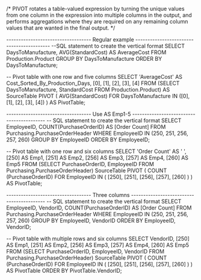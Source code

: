 /* PIVOT rotates a table-valued expression by turning the unique values 
   from one column in the expression into multiple columns in the output, 
   and performs aggregations where they are required on any remaining column values 
   that are wanted in the final output. */
   
----------------------------------- Regular example ------------------------------------------
--SQL statement to create the vertical format 
SELECT DaysToManufacture, AVG(StandardCost) AS AverageCost 
FROM Production.Product
GROUP BY DaysToManufacture
ORDER BY DaysToManufacture;

-- Pivot table with one row and five columns
SELECT 'AverageCost' AS Cost_Sorted_By_Production_Days, 
[0], [1], [2], [3], [4]
FROM
(SELECT DaysToManufacture, StandardCost 
    FROM Production.Product) AS SourceTable
PIVOT
(
AVG(StandardCost)
FOR DaysToManufacture IN ([0], [1], [2], [3], [4])
) AS PivotTable;

----------------------------------- Use AS Emp1-5 ------------------------------------------
-- SQL statement to create the vertical format
SELECT EmployeeID, COUNT(PurchaseOrderID) AS [Order Count]
FROM Purchasing.PurchaseOrderHeader
WHERE EmployeeID IN (250, 251, 256, 257, 260)
GROUP BY EmployeeID
ORDER BY EmployeeID;

-- Pivot table with one row and six columns
SELECT 'Order Count' AS ' ', [250] AS Emp1, [251] AS Emp2, [256] AS Emp3, [257] AS Emp4, [260] AS Emp5
FROM 
(SELECT PurchaseOrderID, EmployeeID
FROM Purchasing.PurchaseOrderHeader) SourceTable
PIVOT
(
COUNT (PurchaseOrderID)
FOR EmployeeID IN
( [250], [251], [256], [257], [260] )
) AS PivotTable;


----------------------------------- Three columns ------------------------------------------
-- SQL statement to create the vertical format
SELECT EmployeeID, VendorID, COUNT(PurchaseOrderID) AS [Order Count]
FROM Purchasing.PurchaseOrderHeader
WHERE EmployeeID IN (250, 251, 256, 257, 260)
GROUP BY EmployeeID, VendorID
ORDER BY EmployeeID, VendorID;

-- Pivot table with multiple rows and six columns
SELECT VendorID, [250] AS Emp1, [251] AS Emp2, [256] AS Emp3, [257] AS Emp4, [260] AS Emp5
FROM 
(SELECT PurchaseOrderID, EmployeeID, VendorID
FROM Purchasing.PurchaseOrderHeader) SourceTable
PIVOT
(
COUNT (PurchaseOrderID)
FOR EmployeeID IN
( [250], [251], [256], [257], [260] )
) AS PivotTable
ORDER BY PivotTable.VendorID;

